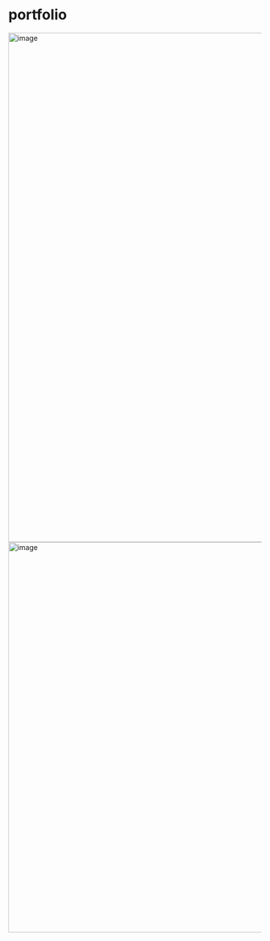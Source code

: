 # portfolio
<img width="1015" alt="image" src="https://user-images.githubusercontent.com/63691589/235382408-429cb9cc-f0b0-453e-b81f-501741c5c336.png">

<img width="778" alt="image" src="https://user-images.githubusercontent.com/63691589/235382609-c40792b0-5ae7-46c8-b069-ba6bbabf8f4c.png">
